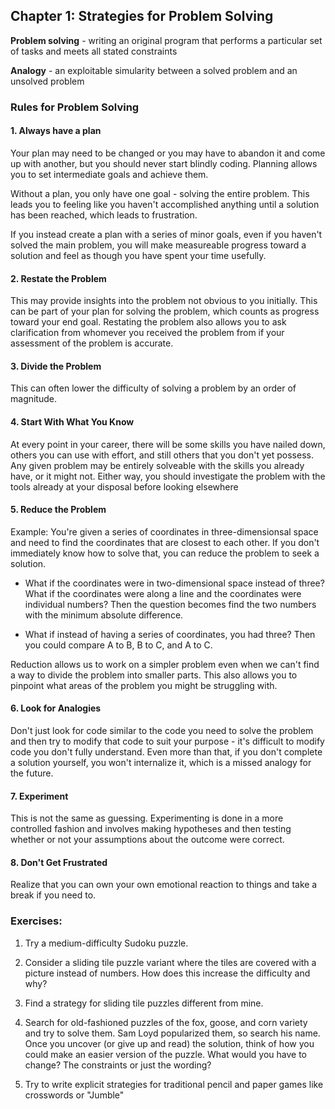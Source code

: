 ## Chapter 1: Strategies for Problem Solving

**Problem solving** - writing an original program that performs a particular set of tasks and meets all stated constraints

**Analogy** - an exploitable simularity between a solved problem and an unsolved problem

### Rules for Problem Solving

#### 1. Always have a plan

Your plan may need to be changed or you may have to abandon it and come up with another, but you should never start blindly coding. Planning allows you to set intermediate goals and achieve them.

Without a plan, you only have one goal - solving the entire problem. This leads you to feeling like you haven't accomplished anything until a solution has been reached, which leads to frustration.

If you instead create a plan with a series of minor goals, even if you haven't solved the main problem, you will make measureable progress toward a solution and feel as though you have spent your time usefully.

#### 2. Restate the Problem

This may provide insights into the problem not obvious to you initially. This can be part of your plan for solving the problem, which counts as progress toward your end goal. Restating the problem also allows you to ask clarification from whomever you received the problem from if your assessment of the problem is accurate.

#### 3. Divide the Problem

This can often lower the difficulty of solving a problem by an order of magnitude.

#### 4. Start With What You Know

At every point in your career, there will be some skills you have nailed down, others you can use with effort, and still others that you don't yet possess. Any given problem may be entirely solveable with the skills you already have, or it might not. Either way, you should investigate the problem with the tools already at your disposal before looking elsewhere

#### 5. Reduce the Problem

Example:
You're given a series of coordinates in three-dimensionsal space and need to find the coordinates that are closest to each other. If you don't immediately know how to solve that, you can reduce the problem to seek a solution.

- What if the coordinates were in two-dimensional space instead of three? What if the coordinates were along a line and the coordinates were individual numbers? Then the question becomes find the two numbers with the minimum absolute difference.

- What if instead of having a series of coordinates, you had three? Then you could compare A to B, B to C, and A to C.

Reduction allows us to work on a simpler problem even when we can't find a way to divide the problem into smaller parts. This also allows you to pinpoint what areas of the problem you might be struggling with.

#### 6. Look for Analogies

Don't just look for code similar to the code you need to solve the problem and then try to modify that code to suit your purpose - it's difficult to modify code you don't fully understand. Even more than that, if you don't complete a solution yourself, you won't internalize it, which is a missed analogy for the future.

#### 7. Experiment

This is not the same as guessing. Experimenting is done in a more controlled fashion and involves making hypotheses and then testing whether or not your assumptions about the outcome were correct.

#### 8. Don't Get Frustrated

Realize that you can own your own emotional reaction to things and take a break if you need to.

### Exercises:

1.  Try a medium-difficulty Sudoku puzzle.

2.  Consider a sliding tile puzzle variant where the tiles are covered with a picture instead of numbers. How does this increase the difficulty and why?

3.  Find a strategy for sliding tile puzzles different from mine.

4.  Search for old-fashioned puzzles of the fox, goose, and corn variety and try to solve them. Sam Loyd popularized them, so search his name. Once you uncover (or give up and read) the solution, think of how you could make an easier version of the puzzle. What would you have to change? The constraints or just the wording?

5.  Try to write explicit strategies for traditional pencil and paper games like crosswords or "Jumble"

